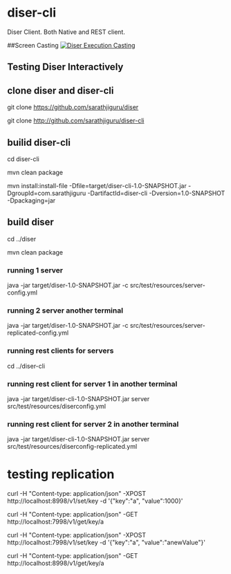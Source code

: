 # diser-cli
Diser Client. Both Native and REST client.



##Screen Casting
[![Diser Execution Casting](https://asciinema.org/a/hcn93NrKoSPg7DaUMVEPmv0yY.png)](https://asciinema.org/a/hcn93NrKoSPg7DaUMVEPmv0yY)

## Testing Diser Interactively


## clone diser and diser-cli

git clone https://github.com/sarathjiguru/diser

git clone http://github.com/sarathjiguru/diser-cli

## builid diser-cli

cd diser-cli

mvn clean package

mvn install:install-file -Dfile=target/diser-cli-1.0-SNAPSHOT.jar -DgroupId=com.sarathjiguru -DartifactId=diser-cli -Dversion=1.0-SNAPSHOT -Dpackaging=jar


## build diser

cd ../diser

mvn clean package


### running 1 server

java -jar target/diser-1.0-SNAPSHOT.jar -c src/test/resources/server-config.yml 

### running 2 server another terminal

java -jar target/diser-1.0-SNAPSHOT.jar -c src/test/resources/server-replicated-config.yml 

### running rest clients for servers

cd ../diser-cli

### running rest client for server 1 in another terminal

java -jar target/diser-cli-1.0-SNAPSHOT.jar server src/test/resources/diserconfig.yml 

### running rest client for server 2 in another terminal

java -jar target/diser-cli-1.0-SNAPSHOT.jar server src/test/resources/diserconfig-replicated.yml 

# testing replication

curl -H "Content-type: application/json" -XPOST http://localhost:8998/v1/set/key -d '{"key":"a", "value":1000}'

curl -H "Content-type: application/json" -GET http://localhost:7998/v1/get/key/a


curl -H "Content-type: application/json" -XPOST http://localhost:7998/v1/set/key -d '{"key":"a", "value":"anewValue"}'

curl -H "Content-type: application/json" -GET http://localhost:8998/v1/get/key/a
	
